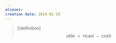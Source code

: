 ```yaml
---
aliases: 
creation date: 2024-02-19
---
```


> [!definition]
>  $$\text{ utile } = \text{ ricavi } - \text{ costi }$$